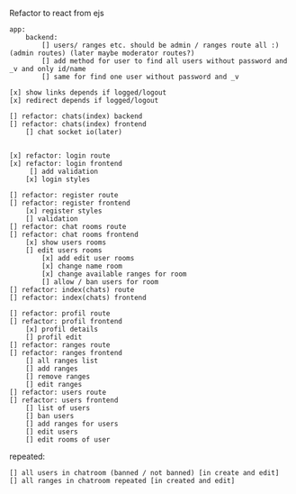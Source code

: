 Refactor to react from ejs

    app:
        backend:
            [] users/ ranges etc. should be admin / ranges route all :)(admin routes) (later maybe moderator routes?)
            [] add method for user to find all users without password and _v and only id/name
            [] same for find one user without password and _v

    [x] show links depends if logged/logout
    [x] redirect depends if logged/logout

    [] refactor: chats(index) backend
    [] refactor: chats(index) frontend
        [] chat socket io(later)


    [x] refactor: login route
    [x] refactor: login frontend
         [] add validation
        [x] login styles

    [] refactor: register route
    [] refactor: register frontend
        [x] register styles
        [] validation
    [] refactor: chat rooms route
    [] refactor: chat rooms frontend
        [x] show users rooms
        [] edit users rooms
            [x] add edit user rooms
            [x] change name room
            [x] change available ranges for room
            [] allow / ban users for room
    [] refactor: index(chats) route
    [] refactor: index(chats) frontend

    [] refactor: profil route
    [] refactor: profil frontend
        [x] profil details
        [] profil edit
    [] refactor: ranges route
    [] refactor: ranges frontend
        [] all ranges list
        [] add ranges
        [] remove ranges
        [] edit ranges
    [] refactor: users route
    [] refactor: users frontend
        [] list of users
        [] ban users
        [] add ranges for users
        [] edit users
        [] edit rooms of user

repeated:

    [] all users in chatroom (banned / not banned) [in create and edit]
    [] all ranges in chatroom repeated [in created and edit]

